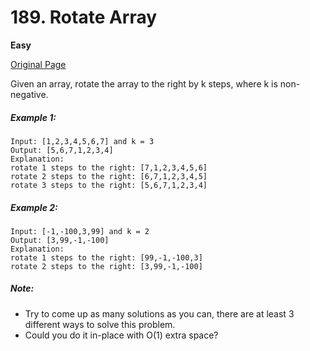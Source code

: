 # 189. Rotate Array

**Easy**

[Original Page](https://leetcode.com/problems/rotate-array/)

Given an array, rotate the array to the right by k steps, where k is non-negative.

##### Example 1:
```
Input: [1,2,3,4,5,6,7] and k = 3
Output: [5,6,7,1,2,3,4]
Explanation:
rotate 1 steps to the right: [7,1,2,3,4,5,6]
rotate 2 steps to the right: [6,7,1,2,3,4,5]
rotate 3 steps to the right: [5,6,7,1,2,3,4]
```

##### Example 2:
```
Input: [-1,-100,3,99] and k = 2
Output: [3,99,-1,-100]
Explanation: 
rotate 1 steps to the right: [99,-1,-100,3]
rotate 2 steps to the right: [3,99,-1,-100]
```

##### Note:
- Try to come up as many solutions as you can, there are at least 3 different ways to solve this problem.
- Could you do it in-place with O(1) extra space?

